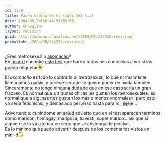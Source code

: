 ```yaml
---
id: 1158
title: Fauna urbana en el siglo XXI (ii)
date: 2004-09-24T06:44:58+02:00
author: Chavalina
layout: revision
guid: http://www.wp.chavalina.net/2004/09/24/226-revision/
permalink: /2004/09/24/226-revision/
---
```

¿Eres metrosexual o <a href="http://www.asomacho.com/" target="_blank">asomacho</a>?  
En <a href="http://www.minid.net" target="_blank">mini-d</a> encontré <a href="http://www.minid.net/archivos/categorias/curiosidades/asedio_metrosexual.php" target="_blank">este test</a> que haré a todos mis conocidos a ver si los puedo etiquetar![emo](/imagenes/emoticonos/risa.gif) 

El _asomacho_ es todo lo contrario al metrosexual, lo que normalmente llamaríamos gañán, y parece ser que se quiere poner de moda también. Sinceramente no tengo ninguna duda de que en ese caso sería un gran fracaso. Es normal que a algunas chicas les gusten los metrosexuales, es normal que a algunas nos gusten los más o menos «normales», pero esto ya sería fetichismo, y demasiado perverso hasta para mí, jejeje…

Advertencia: curándome en salud advierto que en el test aparecen términos como maricón, homogay, mariposa, travesti, super marico… así que si alguien se lo va a tomar en serio que se abstenga de pinchar.  
Es lo mínimo que puedo advertir después de los comentarios vistos en <a href="http://www.minid.net/archivos/categorias/curiosidades/asedio_metrosexual.php" target="_blank">mini-d</a>![emo](/imagenes/emoticonos/pensativo.gif)